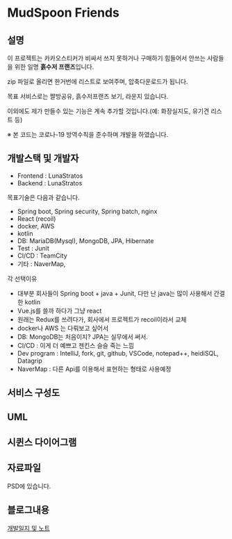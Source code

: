# MudSpoon Friends

## 설명

이 프로젝트는 카카오스티커가 비싸서 쓰지 못하거나 구매하기 힘들어서 안쓰는 사람들을 위한 일명 **흙수저 프랜즈**입니다. 

zip 파일로 올리면 한거번에 리스트로 보여주며, 압축다운로드가 됩니다.

목표 서비스로는 짤방공유, 흙수저프랜즈 보기, 라운지 있습니다. 

이외에도 제가 만들수 있는 기능은 계속 추가할 것입니다.(예: 화장실지도, 유기견 리스트 등)

※ 본 코드는 코로나-19 방역수칙을 준수하며 개발을 하였습니다.

## 개발스택 및 개발자

- Frontend : LunaStratos
- Backend : LunaStratos

목표기술은 다음과 같습니다.
 - Spring boot, Spring security, Spring batch, nginx
 - React (recoil)
 - docker, AWS
 - kotlin 
 - DB: MariaDB(Mysql), MongoDB, JPA, Hibernate
 - Test : Junit
 - CI/CD : TeamCity 
 - 기타 : NaverMap, 

각 선택이유
 - 대부분 회사들이 Spring boot + java + Junit, 다만 난 java는 많이 사용해서 간결한 kotlin
 - Vue.js를 쓸까 하다가 그냥 react 
 - 원래는 Redux를 쓰려다가, 회사에서 프로젝트가 recoil이라서 교체 
 - docker나 AWS 는 다뤄보고 싶어서
 - DB: MongoDB는 처음이지? JPA는 실무에서 써서. 
 - CI/CD : 이게 더 예쁘고 젠킨스 슬슬 죽는 느낌
 - Dev program : IntelliJ, fork, git, github, VSCode, notepad++, heidiSQL, Datagrip
 - NaverMap : 다른 Api를 이용해서 표현하는 형태로 사용예정 


## 서비스 구성도

## UML

## 시퀸스 다이어그램

## 자료파일

PSD에 있습니다.

## 블로그내용

<A href="https://stratosphere.tistory.com/category/%EC%82%AC%EC%9D%B4%EB%93%9C%20%ED%94%84%EB%A1%9C%EC%A0%9D%ED%8A%B8/Beyrouth.Plan"> 개발일지 및 노트</A>

